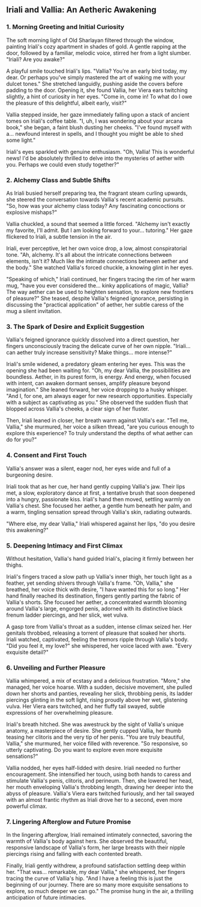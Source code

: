## Iriali and Vallia: An Aetheric Awakening

### 1. Morning Greeting and Initial Curiosity

The soft morning light of Old Sharlayan filtered through the window, painting Iriali's cozy apartment in shades of gold. A gentle rapping at the door, followed by a familiar, melodic voice, stirred her from a light slumber. "Iriali? Are you awake?"

A playful smile touched Iriali's lips. "Vallia? You're an early bird today, my dear. Or perhaps you've simply mastered the art of waking me with your dulcet tones." She stretched languidly, pushing aside the covers before padding to the door. Opening it, she found Vallia, her Viera ears twitching slightly, a hint of curiosity in her eyes. "Come in, come in! To what do I owe the pleasure of this delightful, albeit early, visit?"

Vallia stepped inside, her gaze immediately falling upon a stack of ancient tomes on Iriali's coffee table. "I, uh, I was wondering about your arcana book," she began, a faint blush dusting her cheeks. "I've found myself with a… newfound interest in spells, and I thought you might be able to shed some light."

Iriali's eyes sparkled with genuine enthusiasm. "Oh, Vallia! This is wonderful news! I'd be absolutely thrilled to delve into the mysteries of aether with you. Perhaps we could even study together?"

### 2. Alchemy Class and Subtle Shifts

As Iriali busied herself preparing tea, the fragrant steam curling upwards, she steered the conversation towards Vallia's recent academic pursuits. "So, how was your alchemy class today? Any fascinating concoctions or explosive mishaps?"

Vallia chuckled, a sound that seemed a little forced. "Alchemy isn't exactly my favorite, I'll admit. But I am looking forward to your… tutoring." Her gaze flickered to Iriali, a subtle tension in the air.

Iriali, ever perceptive, let her own voice drop, a low, almost conspiratorial tone. "Ah, alchemy. It's all about the intricate connections between elements, isn't it? Much like the intimate connections between aether and the body." She watched Vallia's forced chuckle, a knowing glint in her eyes.

"Speaking of which," Iriali continued, her fingers tracing the rim of her warm mug, "have you ever considered the… kinky applications of magic, Vallia? The way aether can be used to heighten sensation, to explore new frontiers of pleasure?" She teased, despite Vallia's feigned ignorance, persisting in discussing the "practical application" of aether, her subtle caress of the mug a silent invitation.

### 3. The Spark of Desire and Explicit Suggestion

Vallia's feigned ignorance quickly dissolved into a direct question, her fingers unconsciously tracing the delicate curve of her own nipple. "Iriali… can aether truly increase sensitivity? Make things… more intense?"

Iriali's smile widened, a predatory gleam entering her eyes. This was the opening she had been waiting for. "Oh, my dear Vallia, the possibilities are boundless. Aether, in its purest form, is energy. And energy, when focused with intent, can awaken dormant senses, amplify pleasure beyond imagination." She leaned forward, her voice dropping to a husky whisper. "And I, for one, am always eager for new research opportunities. Especially with a subject as captivating as you." She observed the sudden flush that blopped across Vallia's cheeks, a clear sign of her fluster.

Then, Iriali leaned in closer, her breath warm against Vallia's ear. "Tell me, Vallia," she murmured, her voice a silken thread, "are you curious enough to explore this experience? To truly understand the depths of what aether can do for you?"

### 4. Consent and First Touch

Vallia's answer was a silent, eager nod, her eyes wide and full of a burgeoning desire.

Iriali took that as her cue, her hand gently cupping Vallia's jaw. Their lips met, a slow, exploratory dance at first, a tentative brush that soon deepened into a hungry, passionate kiss. Iriali's hand then moved, settling warmly on Vallia's chest. She focused her aether, a gentle hum beneath her palm, and a warm, tingling sensation spread through Vallia's skin, radiating outwards.

"Where else, my dear Vallia," Iriali whispered against her lips, "do you desire this awakening?"

### 5. Deepening Intimacy and First Climax

Without hesitation, Vallia's hand guided Iriali's, placing it firmly between her thighs.

Iriali's fingers traced a slow path up Vallia's inner thigh, her touch light as a feather, yet sending shivers through Vallia's frame. "Oh, Vallia," she breathed, her voice thick with desire, "I have wanted this for so long." Her hand finally reached its destination, fingers gently parting the fabric of Vallia's shorts. She focused her aether, a concentrated warmth blooming around Vallia's large, engorged penis, adorned with its distinctive black frenum ladder piercings, and her slick, wet vulva.

A gasp tore from Vallia's throat as a sudden, intense climax seized her. Her genitals throbbed, releasing a torrent of pleasure that soaked her shorts. Iriali watched, captivated, feeling the tremors ripple through Vallia's body. "Did you feel it, my love?" she whispered, her voice laced with awe. "Every exquisite detail?"

### 6. Unveiling and Further Pleasure

Vallia whimpered, a mix of ecstasy and a delicious frustration. "More," she managed, her voice hoarse. With a sudden, decisive movement, she pulled down her shorts and panties, revealing her slick, throbbing penis, its ladder piercings glinting in the soft light, rising proudly above her wet, glistening vulva. Her Viera ears twitched, and her fluffy tail swayed, subtle expressions of her overwhelming pleasure.

Iriali's breath hitched. She was awestruck by the sight of Vallia's unique anatomy, a masterpiece of desire. She gently cupped Vallia, her thumb teasing her clitoris and the very tip of her penis. "You are truly beautiful, Vallia," she murmured, her voice filled with reverence. "So responsive, so utterly captivating. Do you want to explore even more exquisite sensations?"

Vallia nodded, her eyes half-lidded with desire. Iriali needed no further encouragement. She intensified her touch, using both hands to caress and stimulate Vallia's penis, clitoris, and perineum. Then, she lowered her head, her mouth enveloping Vallia's throbbing length, drawing her deeper into the abyss of pleasure. Vallia's Viera ears twitched furiously, and her tail swayed with an almost frantic rhythm as Iriali drove her to a second, even more powerful climax.

### 7. Lingering Afterglow and Future Promise

In the lingering afterglow, Iriali remained intimately connected, savoring the warmth of Vallia's body against hers. She observed the beautiful, responsive landscape of Vallia's form, her large breasts with their nipple piercings rising and falling with each contented breath.

Finally, Iriali gently withdrew, a profound satisfaction settling deep within her. "That was… remarkable, my dear Vallia," she whispered, her fingers tracing the curve of Vallia's hip. "And I have a feeling this is just the beginning of our journey. There are so many more exquisite sensations to explore, so much deeper we can go." The promise hung in the air, a thrilling anticipation of future intimacies.
